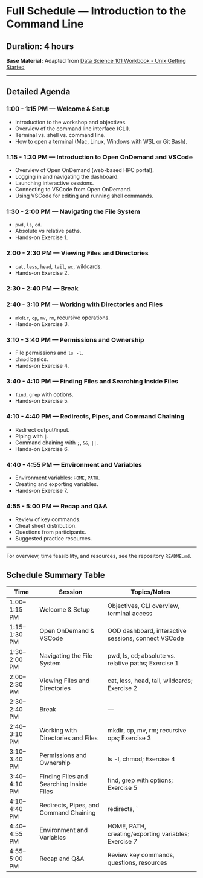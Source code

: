 # Full Schedule — Introduction to the Command Line

## Duration: 4 hours

**Base Material:** Adapted from [Data Science 101 Workbook - Unix Getting Started](https://datascience.101workbook.org/03-command-line/02e-tutorial-unix-getting-started/#gsc.tab=0)

---

## Detailed Agenda

### 1:00 - 1:15 PM — Welcome & Setup

- Introduction to the workshop and objectives.
- Overview of the command line interface (CLI).
- Terminal vs. shell vs. command line.
- How to open a terminal (Mac, Linux, Windows with WSL or Git Bash).

### 1:15 - 1:30 PM — Introduction to Open OnDemand and VSCode

- Overview of Open OnDemand (web-based HPC portal).
- Logging in and navigating the dashboard.
- Launching interactive sessions.
- Connecting to VSCode from Open OnDemand.
- Using VSCode for editing and running shell commands.

### 1:30 - 2:00 PM — Navigating the File System

- `pwd`, `ls`, `cd`.
- Absolute vs relative paths.
- Hands-on Exercise 1.

### 2:00 - 2:30 PM — Viewing Files and Directories

- `cat`, `less`, `head`, `tail`, `wc`, wildcards.
- Hands-on Exercise 2.

### 2:30 - 2:40 PM — Break

### 2:40 - 3:10 PM — Working with Directories and Files

- `mkdir`, `cp`, `mv`, `rm`, recursive operations.
- Hands-on Exercise 3.

### 3:10 - 3:40 PM — Permissions and Ownership

- File permissions and `ls -l`.
- `chmod` basics.
- Hands-on Exercise 4.

### 3:40 - 4:10 PM — Finding Files and Searching Inside Files

- `find`, `grep` with options.
- Hands-on Exercise 5.

### 4:10 - 4:40 PM — Redirects, Pipes, and Command Chaining

- Redirect output/input.
- Piping with `|`.
- Command chaining with `;`, `&&`, `||`.
- Hands-on Exercise 6.

### 4:40 - 4:55 PM — Environment and Variables

- Environment variables: `HOME`, `PATH`.
- Creating and exporting variables.
- Hands-on Exercise 7.

### 4:55 - 5:00 PM — Recap and Q&A

- Review of key commands.
- Cheat sheet distribution.
- Questions from participants.
- Suggested practice resources.

---

For overview, time feasibility, and resources, see the repository `README.md`.

## Schedule Summary Table

| Time           | Session                                   | Topics/Notes                                                                 |
|----------------|-------------------------------------------|-------------------------------------------------------------------------------|
| 1:00–1:15 PM   | Welcome & Setup                           | Objectives, CLI overview, terminal access                                     |
| 1:15–1:30 PM   | Open OnDemand & VSCode                    | OOD dashboard, interactive sessions, connect VSCode                           |
| 1:30–2:00 PM   | Navigating the File System                | pwd, ls, cd; absolute vs. relative paths; Exercise 1                          |
| 2:00–2:30 PM   | Viewing Files and Directories             | cat, less, head, tail, wildcards; Exercise 2                                  |
| 2:30–2:40 PM   | Break                                     | —                                                                             |
| 2:40–3:10 PM   | Working with Directories and Files        | mkdir, cp, mv, rm; recursive ops; Exercise 3                                  |
| 3:10–3:40 PM   | Permissions and Ownership                 | ls -l, chmod; Exercise 4                                                      |
| 3:40–4:10 PM   | Finding Files and Searching Inside Files  | find, grep with options; Exercise 5                                           |
| 4:10–4:40 PM   | Redirects, Pipes, and Command Chaining    | redirects, `|`, `;`, `&&`, `||`; Exercise 6                                   |
| 4:40–4:55 PM   | Environment and Variables                 | HOME, PATH, creating/exporting variables; Exercise 7                          |
| 4:55–5:00 PM   | Recap and Q&A                             | Review key commands, questions, resources                                     |
